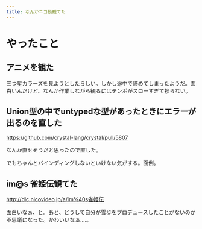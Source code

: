 ```yaml
---
title: なんかニコ動観てた
---
```


# やったこと

## アニメを観た

三つ星カラーズを見ようとしたらしい。しかし途中で諦めてしまったようだ。面白いんだけど、なんか作業しながら観るにはテンポがスローすぎて捗らない。

## Union型の中でuntypedな型があったときにエラーが出るのを直した

https://github.com/crystal-lang/crystal/pull/5807

なんか直せそうだと思ったので直した。

でもちゃんとバインディングしないといけない気がする。面倒。

## im@s 雀姫伝観てた

http://dic.nicovideo.jp/a/im%40s雀姫伝

面白いなぁ、と。あと、どうして自分が雪歩をプロデュースしたことがないのか不思議になった。かわいいなぁ‥‥。
